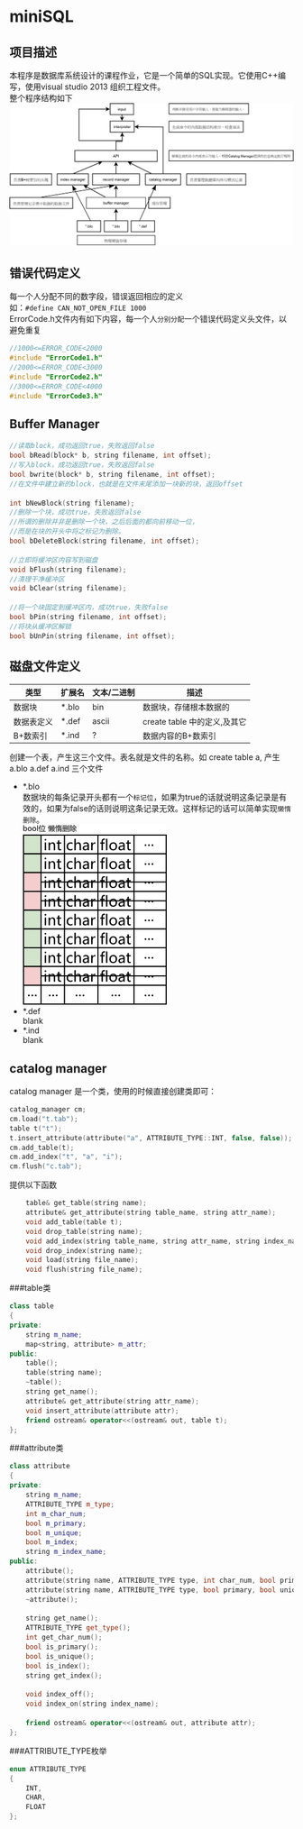 miniSQL
====

项目描述
----
本程序是数据库系统设计的课程作业，它是一个简单的SQL实现。它使用C++编写，使用visual studio 2013 组织工程文件。<br>
整个程序结构如下<br>
![](https://github.com/XiangTianxiao/miniSQL/raw/master/doc/img/structure.png)<br>

错误代码定义
----
每一个人分配不同的数字段，错误返回相应的定义<br>
如：`#define CAN_NOT_OPEN_FILE 1000`<br>
ErrorCode.h文件内有如下内容，每一个人`分别分配`一个错误代码定义头文件，以避免重复<br>
```cpp
//1000<=ERROR_CODE<2000
#include "ErrorCode1.h"
//2000<=ERROR_CODE<3000
#include "ErrorCode2.h"
//3000<=ERROR_CODE<4000
#include "ErrorCode3.h"
```

Buffer Manager
----
```cpp
//读取block，成功返回true，失败返回false
bool bRead(block* b, string filename, int offset);
//写入block，成功返回true，失败返回false
bool bwrite(block* b, string filename, int offset);
//在文件中建立新的block，也就是在文件末尾添加一块新的块，返回offset

int bNewBlock(string filename);
//删除一个块，成功true，失败返回false
//所谓的删除并非是删除一个块，之后后面的都向前移动一位，
//而是在块的开头中将之标记为删除。
bool bDeleteBlock(string filename, int offset);

//立即将缓冲区内容写到磁盘
void bFlush(string filename);
//清理干净缓冲区
void bClear(string filename);

//将一个块固定到缓冲区内，成功true，失败false
bool bPin(string filename, int offset);
//将块从缓冲区解锁
bool bUnPin(string filename, int offset);
```

磁盘文件定义
----
类型 | 扩展名 | 文本/二进制 | 描述
---- | ------ | ----------- | ----
数据块 | *.blo | bin | 数据块，存储根本数据的
数据表定义 | *.def | ascii | create table 中的定义,及其它
B+数索引 | *.ind | ? | 数据内容的B+数索引

创建一个表，产生这三个文件。表名就是文件的名称。如 create table a, 产生 a.blo a.def a.ind 三个文件<br>

* *.blo<br>
数据块的每条记录开头都有一个`标记位`，如果为true的话就说明这条记录是有效的，如果为false的话则说明这条记录无效。这样标记的话可以简单实现`懒惰删除`。<br>
![](https://github.com/XiangTianxiao/miniSQL/raw/master/doc/img/block.png)<br>
* *.def<br>
blank
* *.ind<br>
blank

catalog manager
----
catalog manager 是一个类，使用的时候直接创建类即可：<br>
```cpp
catalog_manager cm;
cm.load("t.tab");
table t("t");
t.insert_attribute(attribute("a", ATTRIBUTE_TYPE::INT, false, false));
cm.add_table(t);
cm.add_index("t", "a", "i");
cm.flush("c.tab");
```

提供以下函数<br>
```cpp
	table& get_table(string name);
	attribute& get_attribute(string table_name, string attr_name);
	void add_table(table t);
	void drop_table(string name);
	void add_index(string table_name, string attr_name, string index_name);
	void drop_index(string name);
	void load(string file_name);
	void flush(string file_name);
```
###table类
```cpp
class table
{
private:
	string m_name;
	map<string, attribute> m_attr;
public:
	table();
	table(string name);
	~table();
	string get_name();
	attribute& get_attribute(string attr_name);
	void insert_attribute(attribute attr);
	friend ostream& operator<<(ostream& out, table t);
};
```
###attribute类
```cpp
class attribute
{
private:
	string m_name;
	ATTRIBUTE_TYPE m_type;
	int m_char_num;
	bool m_primary;
	bool m_unique;
	bool m_index;
	string m_index_name;
public:
	attribute();
	attribute(string name, ATTRIBUTE_TYPE type, int char_num, bool primary, bool unique);
	attribute(string name, ATTRIBUTE_TYPE type, bool primary, bool unique);
	~attribute();

	string get_name();
	ATTRIBUTE_TYPE get_type();
	int get_char_num();
	bool is_primary();
	bool is_unique();
	bool is_index();
	string get_index();

	void index_off();
	void index_on(string index_name);

	friend ostream& operator<<(ostream& out, attribute attr);
};
```
###ATTRIBUTE_TYPE枚举
```cpp
enum ATTRIBUTE_TYPE
{
	INT,
	CHAR,
	FLOAT
};
```
